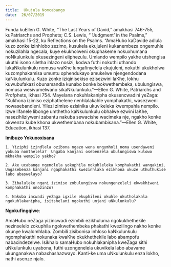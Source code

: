 ```yaml
---
title:  Ukujula Nomcabango
date:  26/07/2019
---
```


Funda kuEllen G. White, “The Last Years of David,” amakhasi 746-755, kuPatriarchs and Prophets; C.S. Lewis, “ ‘Judgment’ in the Psalms,” amakhasi 15-22, ku Reflections on the Psalms. “AmaHubo kaDavide adlula kuzo zonke izinhlobo zezimo, kusukela ekujuleni kukanembeza ongemuhle nokuzilahla ngecala, kuye ekukholweni okuphakeme nokuxhumana noNkulunkulu okusezingeni eliphezulu.  Umlando wempilo yakhe utshengisa ukuthi isono siletha ihlazo nosizi, kodwa futhi nokuthi uthando lukaNkulunkulu nomusa waKhe lungafinyelela ekujuleni, nokuthi ukukholwa kuzomphakamisa umuntu ophendukayo amukelwe njengendodana kaNkulunkulu.  Kuzo zonke iziqinisekiso ezisezwini laKhe,  lokhu kuwubufakazi obunamandla kunabo bonke bokwethembeka, ubulungiswa, nomusa wesivumelwano sikaNkulunkulu.”—Ellen G. White, Patriarchs and Profphets, ikhasi 754. Mayelana nokuhlakanipha okusencwadini yeZaga: “Kukhona izimiso eziphathelene nenhlalakahle yomphakathi, wasezweni nowasebandleni.  Yilezi zimiso ezisinika ukuvikeleka kwempahla nempilo. Izwe lifanele libonge umthetho kaNkulunkulu obhalwe ezwini laKhe, nasezihliziyweni zabantu nakuba sewacishe wacimeka nje, ngakho konke okwenza kube khona ukwethembana nokubambisana.”—Ellen G. White, Education, ikhasi 137.

**Imibuzo Yokuxoxisana**

`1. Yiziphi izindlela ozibona ngazo wena ungumholi noma usendaweni yokuba nomthelela?  Ungaba kanjani osebenzela ubulungiswa kulowo mkhakha wempilo yakho?`

`2. Ake ucabange ngendlela yokuphila nokuhleleka komphakathi wangakini. Ungasebenza kanjani ngaphakathi kwezinhlaka ezikhona ukuze uthuthukise labo abaswelayo?`

`3. Zibaluleke ngani izimiso zobulungiswa nokungenzeleli ekwakhiweni komphakathi onozinzo?`

`4. Nakuba incwadi yeZaga igxile ekuphileni okuhle okutholakala ngokuhlakanipha, isitshelani ngokuthi unjani uNkulunkulu?`

**Ngokufingqiwe**:

AmaHubo neZaga yizincwadi ezimbili ezikhuluma ngokukhethekile nezinselelo zokuphila ngokwethembeka phakathi kwezilingo nakho konke okunye kwalomhlaba. Zombili zisibonisa inhloso kaNkulunkulu ngomphakathi nokunaka kwaKhe okukhethekile labo abampofu nabacindezelwe.  Isikhalo samaHubo nokuhlakanipha kweZaga sithi uNkulunkulu uyabona, futhi uzongenelela ukuvikela labo abavame ukunganakwa nabaxhashazwayo. Kanti-ke uma uNkulunkulu enza lokho, nathi asenze njalo.